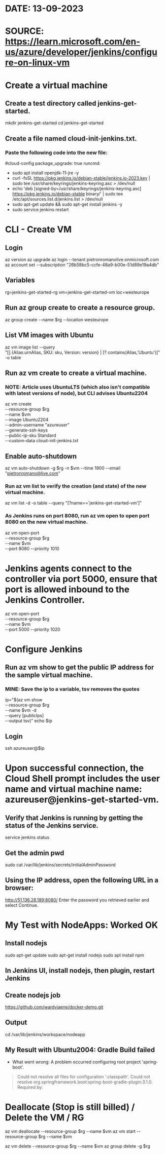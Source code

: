 # DATE: 13-09-2023
# SOURCE: https://learn.microsoft.com/en-us/azure/developer/jenkins/configure-on-linux-vm

# Create a virtual machine
## Create a test directory called jenkins-get-started.
mkdir jenkins-get-started
cd jenkins-get-started

## Create a file named cloud-init-jenkins.txt.
### Paste the following code into the new file:
#cloud-config
package_upgrade: true
runcmd:
  - sudo apt install openjdk-11-jre -y
  - curl -fsSL https://pkg.jenkins.io/debian-stable/jenkins.io-2023.key | sudo tee /usr/share/keyrings/jenkins-keyring.asc > /dev/null
  -  echo 'deb [signed-by=/usr/share/keyrings/jenkins-keyring.asc] https://pkg.jenkins.io/debian-stable binary/' | sudo tee /etc/apt/sources.list.d/jenkins.list > /dev/null
  - sudo apt-get update && sudo apt-get install jenkins -y
  - sudo service jenkins restart

# CLI - Create VM
## Login
  az version
  az upgrade
  az login --tenant pietronromanolive.onmicrosoft.com
  az account set --subscription "26b58bc5-ccfe-48a9-b00e-51d89e19a4db"

## Variables
  rg=jenkins-get-started-rg
  vm=jenkins-get-started-vm
  loc=westeurope

## Run az group create to create a resource group.
  az group create --name $rg --location westeurope

## List VM images with Ubuntu
  az vm image list --query \
  "[].{Alias:urnAlias, SKU: sku, Version: version} | [? contains(Alias,'Ubuntu')]" \
  -o table

## Run az vm create to create a virtual machine. 
### NOTE: Article uses UbuntuLTS (which also isn't compatible with latest versions of node), but CLI advises Ubuntu2204
  az vm create \
  --resource-group $rg \
  --name $vm \
  --image Ubuntu2204 \
  --admin-username "azureuser" \
  --generate-ssh-keys \
  --public-ip-sku Standard \
  --custom-data cloud-init-jenkins.txt

## Enable auto-shutdown
  az vm auto-shutdown -g $rg -n $vm --time 1900 --email "pietronromano@live.com" 

### Run az vm list to verify the creation (and state) of the new virtual machine.
  az vm list -d -o table --query "[?name=='jenkins-get-started-vm']"

### As Jenkins runs on port 8080, run az vm open to open port 8080 on the new virtual machine.
  az vm open-port \
  --resource-group $rg \
  --name $vm  \
  --port 8080 --priority 1010

  # Jenkins agents connect to the controller via port 5000, ensure that port is allowed inbound to the Jenkins Controller.
  az vm open-port \
  --resource-group $rg \
  --name $vm  \
  --port 5000 --priority 1020

# Configure Jenkins
## Run az vm show to get the public IP address for the sample virtual machine.
### MINE: Save the ip to a variable, tsv removes the quotes
ip="$(az vm show \
  --resource-group $rg \
  --name $vm -d \
  --query [publicIps] \
  --output tsv)"
echo $ip

## Login
ssh azureuser@$ip

# Upon successful connection, the Cloud Shell prompt includes the user name and virtual machine name: azureuser@jenkins-get-started-vm.

## Verify that Jenkins is running by getting the status of the Jenkins service.
service jenkins status

## Get the admin pwd
sudo cat /var/lib/jenkins/secrets/initialAdminPassword

## Using the IP address, open the following URL in a browser: 
http://51.136.28.189:8080/
Enter the password you retrieved earlier and select Continue.

# My Test with NodeApps: Worked OK
## Install nodejs
  sudo apt-get update
  sudo apt-get install nodejs
  sudo apt install npm

## In Jenkins UI, install nodejs, then plugin, restart Jenkins
## Create nodejs job
  https://github.com/wardviaene/docker-demo.git

## Output
  cd /var/lib/jenkins/workspace/nodeapp

## My Result with Ubuntu2004: Gradle Build failed
* What went wrong:
A problem occurred configuring root project 'spring-boot'.
> Could not resolve all files for configuration ':classpath'.
   > Could not resolve org.springframework.boot:spring-boot-gradle-plugin:3.1.0.
     Required by:

# Deallocate (Stop is still billed) / Delete the VM / RG
  az vm deallocate --resource-group $rg  --name $vm 
  az vm start --resource-group $rg  --name $vm 
  
  az vm delete --resource-group $rg  --name $vm 
  az group delete -g $rg
